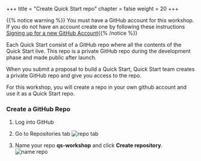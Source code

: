 +++
title = "Create Quick Start repo"
chapter = false
weight = 20
+++

{{% notice warning %}}
You must have a GitHub account for this workshop. If you do not have an account create one by following these instructions [Signing up for a new GitHub Account](https://help.github.com/articles/signing-up-for-a-new-github-account/){{% /notice %}}

Each Quick Start consist of a GitHub repo where all the contents of the Quick Start live. This repo is a private GitHub repo during the development phase and made public after launch. 

When you submit a proposal to build a Quick Start, Quick Start team creates a private GitHub repo and give you access to the repo.

For this workshop, you will create a repo in your own github account and use it as a Quick Start repo.

### Create a GitHub Repo

1. Log into GitHub

2. Go to Repositories tab
![repo tab](/images/create_workshop_repo.png)

3. Name your repo **qs-workshop** and click **Create repository**.
![name repo](/images/create_workshop_repo2.png)




